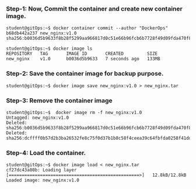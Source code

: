 
### Step-1:  Now, Commit the container and create new container image.

    student@gitOps:~$ docker container commit --author "DockerOps" b68db442a237 new_nginx:v1.0
    sha256:b0036d5b9633f8b28f5299aa966817d0c51e66b96fcb6b7728f49d09fda470f8
    
    student@gitOps:~$ docker image ls 
    REPOSITORY   TAG       IMAGE ID       CREATED         SIZE  
    new_nginx    v1.0      b0036d5b9633   7 seconds ago   133MB 

 
### Step-2:  Save the container image for backup purpose.

    student@gitOps:~$ docker image save new_nginx:v1.0 > new_nginx.tar 

### Step-3:  Remove the container image 

    student@gitOps:~$  docker image rm -f new_nginx:v1.0 
    Untagged: new_nginx:v1.0
    Deleted: sha256:b0036d5b9633f8b28f5299aa966817d0c51e66b96fcb6b7728f49d09fda470f8
    Deleted: sha256:dcffff0b57d2b3ba26532fe8c75f0d37b1b8c58f4ceea39c64fbfda0258f41dd

### Step-4:  Load the container.

    student@gitOps:~$ docker image load < new_nginx.tar   
    cf27dc43a80b: Loading layer [==================================================>]   12.8kB/12.8kB
    Loaded image: new_nginx:v1.0
    

